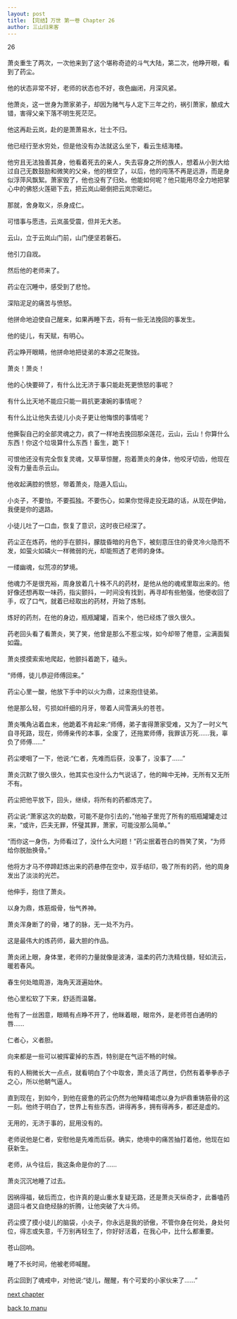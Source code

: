 ```yaml
---
layout: post
title: 【完结】万世 第一卷 Chapter 26
author: 三山归来客
---
```




26<br><br>  萧炎重生了两次，一次他来到了这个堪称奇迹的斗气大陆，第二次，他睁开眼，看到了药尘。<br><br>  他的状态非常不好，老师的状态也不好，夜色幽闭，月深风紧。<br><br>  他萧炎，这一世身为萧家弟子，却因为赌气与人定下三年之约，祸引萧家，酿成大错，害得父亲下落不明生死茫茫。<br><br>  他这再赴云岚，赴的是萧萧易水，壮士不归。<br><br>  他已经行至水穷处，但是他没有办法就这么坐下，看云生结海楼。<br><br>  他穷且无法独善其身，他看着死去的亲人，失去容身之所的族人，想着从小到大给过自己无数鼓励和微笑的父亲，他的根空了，以后，他的闯荡不再是远游，而是身似浮萍风飘絮。萧家毁了，他也没有了归处。他能如何呢？他只能用尽全力地把掌心中的佛怒火莲砸下去，把云岚山砸倒把云岚宗砸烂。<br><br>  那就，舍身取义，杀身成仁。<br><br>  可惜事与愿违，云岚虽受震，但并无大恙。<br><br>  云山，立于云岚山门前，山门便坚若磐石。<br><br>  他引刀自戕。<br><br>  然后他的老师来了。<br><br>  药尘在沉睡中，感受到了悲怆。<br><br>  深陷泥足的痛苦与愤怒。<br><br>  他拼命地迫使自己醒来，如果再睡下去，将有一些无法挽回的事发生。<br><br>  他的徒儿，有天赋，有明心。<br><br>  药尘睁开眼睛，他拼命地把徒弟的本源之花聚拢。<br><br>  萧炎！萧炎！<br><br>  他的心快要碎了，有什么比无济于事只能赴死更愤怒的事呢？<br><br>  有什么比天地不能应只能一肩抗更凄婉的事情呢？<br><br>  有什么比让他失去徒儿小炎子更让他悔恨的事情呢？<br><br>  他撕裂自己的全部灵魂之力，疯了一样地去挽回那朵莲花，云山，云山！你算什么东西！你这个垃圾算什么东西！畜生，跪下！<br><br>  可恨他还没有完全恢复灵魂，又草草惊醒，抱着萧炎的身体，他咬牙切齿，他现在没有力量击杀云山。<br><br>  他收起满腔的愤怒，带着萧炎，隐遁入后山。<br><br>  小炎子，不要怕，不要孤独。不要伤心，如果你觉得走投无路的话，从现在伊始，我便是你的退路。<br><br>  小徒儿吐了一口血，恢复了意识，这时夜已经深了。<br><br>  药尘正在炼药，他的手在颤抖，朦胧昏暗的月色下，被刻意压住的骨灵冷火隐而不发，如萤火如磷火一样微弱的光，却能照透了老师的身体。<br><br>  一缕幽魂，似荒凉的梦境。<br><br>  他魂力不是很充裕，周身放着几十株不凡的药材，是他从他的魂戒里取出来的。他好像还想再取一味药，指尖颤抖，一时间没有找到，再寻却有些勉强，他便收回了手，叹了口气，就着已经取出的药材，开始了炼制。<br><br>  炼好的药剂，在他的身边，瓶瓶罐罐，百来个，他已经炼了很久很久。<br><br>  药老回头看了看萧炎，笑了笑，他曾是那么不惹尘埃，如今却带了倦意，尘满面鬓如霜。<br><br>  萧炎摸摸索索地爬起，他颤抖着跪下，磕头。<br><br>  “师傅，徒儿恭迎师傅回来。”<br><br>  药尘心里一酸，他放下手中的以火为鼎，过来抱住徒弟。<br><br>  他是那么轻，亏损如纤细的月牙，带着人间雪满头的苍苍。<br><br>  萧炎嘴角沾着血末，他跪着不肯起来:“师傅，弟子害得萧家受难，又为了一时义气自寻死路，现在，师傅亲传的本事，全废了，还拖累师傅，我罪该万死……我，辜负了师傅……”<br><br>  药尘哽咽了一下，他说:“仁者，先难而后获，没事了，没事了……”<br><br>  萧炎沉默了很久很久，他其实也没什么力气说话了，他的眸中无神，无所有又无所不有。<br><br>  药尘把他平放下，回头，继续，将所有的药都炼完了。<br><br>  药尘说:“萧家这次的劫数，可能不是你引去的，”他袖子里兜了所有的瓶瓶罐罐走过来，“或许，匹夫无罪，怀璧其罪，萧家，可能没那么简单。”<br><br>  “而你这一身伤，为师看过了，没什么大问题！”药尘抿着苍白的唇笑了笑，“为师给你脱胎换骨。”<br><br>  他将方才马不停蹄赶炼出来的药悬停在空中，双手结印，吸了所有的药，他的周身发出了淡淡的光芒。<br><br>  他伸手，抱住了萧炎。<br><br>  以身为鼎，炼筋煅骨，怡气养神。<br><br>  萧炎浑身断了的骨，堵了的脉，无一处不为丹。<br><br>  这是最伟大的炼药师，最大胆的作品。<br><br>  萧炎闭上眼，身体里，老师的力量就像是波涛，温柔的药力洗精伐髓，轻如流云，暖若春风。<br><br>  春生何处暗周游，海角天涯遍始休。<br><br>  他心里松软了下来，舒适而温馨。<br><br>  他有了一丝困意，眼睛有点睁不开了，他眯着眼，眼帘外，是老师苍白通明的唇……<br><br>  仁者心，义者胆。<br><br>  向来都是一些可以被挥霍掉的东西，特别是在气运不畅的时候。<br><br>  有的人稍微长大一点点，就看明白了个中取舍，萧炎活了两世，仍然有着拳拳赤子之心，所以他朝气逼人。<br><br>  直到现在，到如今，到他在疲惫的药尘仍然为他殚精竭虑以身为炉鼎重铸筋骨的这一刻。他终于明白了，世界上有些东西，讲得再多，拥有得再多，都还是虚的。<br><br>  无用的，无济于事的，屁用没有的。<br><br>  老师说他是仁者，安慰他是先难而后获。确实，绝境中的痛苦抽打着他，他现在如获新生。<br><br>  老师，从今往后，我这条命是你的了……<br><br>  萧炎沉沉地睡了过去。<br><br>  因祸得福，破后而立，也许真的是山重水复疑无路，还是萧炎天纵奇才，此番嗑药退回斗者又自绝经脉的折腾，让他突破了大斗师。<br><br>  药尘摸了摸小徒儿的脑袋，小炎子，你永远是我的骄傲，不管你身在何处，身处何位，得志或失意，千万别再轻生了，你好好活着，在我心中，比什么都重要。<br><br>  苍山回响。<br><br>  睡了不长时间，他被老师喊醒。<br><br>  药尘回到了魂戒中，对他说:“徒儿，醒醒，有个可爱的小家伙来了……”

[next chapter](https://allforyanchen.github.io/2020/07/19/post-44-chapter-27.html)

[back to manu](https://allforyanchen.github.io/2020/07/19/post-44.html)

